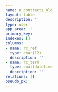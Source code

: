 ```yaml
---
name: u_contracts_old
layout: table
description: ''
type: user
app_area: ''
primary_key: 
indexes: []
columns:
- name: rc_ref
  type: char(12)
  description: ''
- name: rc_term
  type: smalldatetime
  description: ''
relations: []
pseudo_pk: 
---
```


